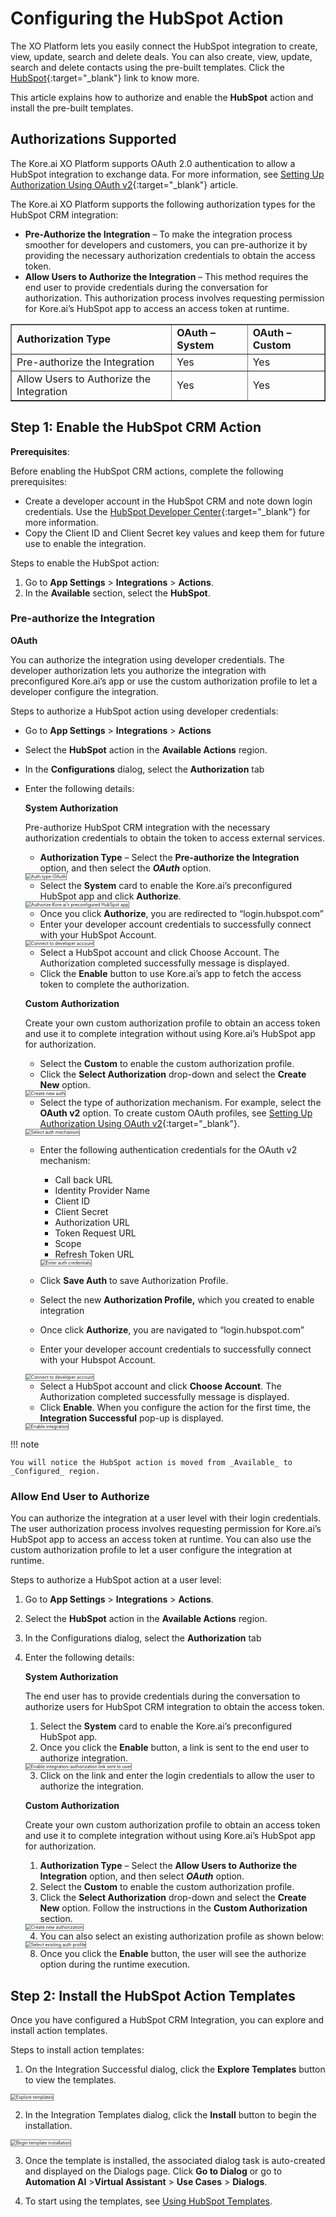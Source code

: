 # Configuring the HubSpot Action

The XO Platform lets you easily connect the HubSpot integration to create, view, update, search and delete deals. You can also create, view, update, search and delete contacts using the pre-built templates. Click the [HubSpot](https://www.hubspot.com/?__hstc=59894770.e90bc57a4e2025da994552ad13bbab05.1699003492940.1700224472376.1700227712599.57&__hssc=59894770.6.1700227712599&__hsfp=4271746649){:target="_blank"} link to know more. 

This article explains how to authorize and enable the **HubSpot** action and install the pre-built templates.


## Authorizations Supported

The Kore.ai XO Platform supports OAuth 2.0 authentication to allow a HubSpot integration to exchange data. For more information, see [Setting Up Authorization Using OAuth v2](../../../../dev-tools/bot-authorization/setting-up-authorization-using-oauth-v2/){:target="_blank"} article. 

The Kore.ai XO Platform supports the following authorization types for the HubSpot CRM integration:

* **Pre-Authorize the Integration** – To make the integration process smoother for developers and customers, you can pre-authorize it by providing the necessary authorization credentials to obtain the access token. 
* **Allow Users to Authorize the Integration** – This method requires the end user to provide credentials during the conversation for authorization. This authorization process involves requesting permission for Kore.ai’s HubSpot app to access an access token at runtime.

<table border="1">
  <tr>
   <td>
<strong>Authorization Type</strong>
   </td>
   <td><strong>OAuth – System</strong>
   </td>
   <td><strong>OAuth – Custom</strong>
   </td>
  </tr>
  <tr>
   <td>Pre-authorize the Integration
   </td>
   <td>Yes
   </td>
   <td>Yes
   </td>
  </tr>
  <tr>
   <td>Allow Users to Authorize the Integration
   </td>
   <td>Yes
   </td>
   <td>Yes
   </td>
  </tr>
</table>



## Step 1: Enable the HubSpot CRM Action 

**Prerequisites**:

Before enabling the HubSpot CRM actions, complete the following prerequisites:

* Create a developer account in the HubSpot CRM and note down login credentials. Use the [HubSpot Developer Center](https://developers.hubspot.com/docs/api/creating-an-app?__hstc=59894770.e90bc57a4e2025da994552ad13bbab05.1699003492940.1700224472376.1700227712599.57&__hssc=59894770.6.1700227712599&__hsfp=4271746649){:target="_blank"} for more information.
* Copy the Client ID and Client Secret key values and keep them for future use to enable the integration.

Steps to enable the HubSpot action:

1. Go to **App Settings** > **Integrations** > **Actions**.
2. In the **Available** section, select the **HubSpot**.  


### Pre-authorize the Integration

**OAuth**

You can authorize the integration using developer credentials. The developer authorization lets you authorize the integration with preconfigured Kore.ai’s app or use the custom authorization profile to let a developer configure the integration. 

Steps to authorize a HubSpot action using developer credentials:

* Go to **App Settings** > **Integrations** > **Actions**
* Select the **HubSpot** action in the **Available Actions** region.
* In the **Configurations** dialog, select the **Authorization** tab 
* Enter the following details:

    **System Authorization**  
      
    Pre-authorize HubSpot CRM integration with the necessary authorization credentials to obtain the token to access external services.

    * **Authorization Type** – Select the **Pre-authorize the Integration** option, and then select the **_OAuth_** option.  
    <img src="../images/hubspot-integration-img2.png" alt="Auth type-OAuth" title="Auth type-OAuth" style="border: 1px solid gray;zoom:50%;"/>

    * Select the **System** card to enable the Kore.ai’s preconfigured HubSpot app and click **Authorize**.  
    <img src="../images/hubspot-integration-img3.png" alt="Authorize Kore.ai’s preconfigured HubSpot app" title="Authorize Kore.ai’s preconfigured HubSpot app" style="border: 1px solid gray;zoom:50%;"/>

    * Once you click **Authorize**, you are redirected to “login.hubspot.com”
    * Enter your developer account credentials to successfully connect with your HubSpot Account.  
    <img src="../images/hubspot-integration-img4-img8.png" alt="Connect to developer account" title="Connect to developer account" style="border: 1px solid gray;zoom:50%;"/>

    * Select a HubSpot account and click Choose Account. The Authorization completed successfully message is displayed.
    * Click the **Enable** button to use Kore.ai’s app to fetch the access token to complete the authorization.

    **Custom Authorization**

    Create your own custom authorization profile to obtain an access token and use it to complete integration without using Kore.ai’s HubSpot app for authorization.

    * Select the **Custom** to enable the custom authorization profile.
    * Click the **Select Authorization** drop-down and select the **Create New** option.  
    <img src="../images/hubspot-integration-img5.png" alt="Create new auth" title="Create new auth" style="border: 1px solid gray;zoom:50%;"/>

    * Select the type of authorization mechanism. For example, select the **OAuth v2** option. To create custom OAuth profiles, see [Setting Up Authorization Using OAuth v2](../../../../dev-tools/bot-authorization/setting-up-authorization-using-oauth-v2){:target="_blank"}.  
    <img src="../images/hubspot-integration-img6.png" alt="Select auth mechanism" title="Select auth mechanism" style="border: 1px solid gray;zoom:50%;"/>

    * Enter the following authentication credentials for the OAuth v2 mechanism:
        * Call back URL
        * Identity Provider Name
        * Client ID
        * Client Secret
        * Authorization URL
        * Token Request URL
        * Scope
        * Refresh Token URL

        <img src="../images/hubspot-integration-img7.png" alt="Enter auth credentials" title="Enter auth credentials" style="border: 1px solid gray;zoom:50%;"/>

    * Click **Save Auth** to save Authorization Profile.
    * Select the new **Authorization Profile,** which you created to enable integration
    * Once click **Authorize**, you are navigated to “login.hubspot.com”
    * Enter your developer account credentials to successfully connect with your Hubspot Account.  
    <img src="../images/hubspot-integration-img4-img8.png" alt="Connect to developer account" title="Connect to developer account" style="border: 1px solid gray;zoom:50%;"/>  

    * Select a HubSpot account and click **Choose Account**. The Authorization completed successfully message is displayed.
    * Click **Enable**. When you configure the action for the first time, the **Integration Successful**  pop-up is displayed.  
    <img src="../images/hubspot-integration-img9.png" alt="Enable integration" title="Enable integration" style="border: 1px solid gray;zoom:50%;"/>

!!! note

    You will notice the HubSpot action is moved from _Available_ to _Configured_ region.


### Allow End User to Authorize

You can authorize the integration at a user level with their login credentials. The user authorization process involves requesting permission for Kore.ai’s HubSpot app to access an access token at runtime. You can also use the custom authorization profile to let a user configure the integration at runtime. 

Steps to authorize a HubSpot action at a user level:



1. Go to **App Settings** > **Integrations** > **Actions**.
2. Select the **HubSpot** action in the **Available Actions** region.
3. In the Configurations dialog, select the **Authorization** tab 
4. Enter the following details: 

    **System Authorization**

    The end user has to provide credentials during the conversation to authorize users for HubSpot CRM integration to obtain the access token.
    
    1. Select the **System** card to enable the Kore.ai’s preconfigured HubSpot app.
    2. Once you click the **Enable** button, a link is sent to the end user to authorize integration.  
    <img src="../images/hubspot-integration-img10.png" alt="Enable integration-authorization link sent to user" title="Enable integration-authorization link sent to user" style="border: 1px solid gray;zoom:50%;"/>

    3. Click on the link and enter the login credentials to allow the user to authorize the integration.

    **Custom Authorization**

    Create your own custom authorization profile to obtain an access token and use it to complete integration without using Kore.ai’s HubSpot app for authorization.

    1. **Authorization Type** – Select the **Allow Users to Authorize the Integration** option, and then select **_OAuth_** option.
    2. Select the **Custom** to enable the custom authorization profile.
    3. Click the **Select Authorization** drop-down and select the **Create New** option. Follow the instructions in the **Custom Authorization** section.  
    <img src="../images/hubspot-integration-img11.png" alt="Create new authorization" title="Create new authorization" style="border: 1px solid gray;zoom:50%;"/>

    4. You can also select an existing authorization profile as shown below:  
    <img src="../images/hubspot-integration-img12.png" alt="Select existing auth profile" title="Select existing auth profile" style="border: 1px solid gray;zoom:50%;"/>

    8. Once you click the **Enable** button, the user will see the authorize option during the runtime execution.


## Step 2: Install the HubSpot Action Templates

Once you have configured a HubSpot CRM Integration, you can explore and install action templates.

Steps to install action templates:

1. On the Integration Successful dialog, click the **Explore Templates** button to view the templates.  
<img src="../images/hubspot-integration-img9.png" alt="Explore templates" title="Explore templates" style="border: 1px solid gray;zoom:50%;"/>

2. In the Integration Templates dialog, click the **Install** button to begin the installation.  
<img src="../images/hubspot-integration-img14.png" alt="Begin template installation" title="Begin template installation" style="border: 1px solid gray;zoom:50%;"/>

3. Once the template is installed, the associated dialog task is auto-created and displayed on the Dialogs page.  Click **Go to Dialog** or go to **Automation AI** >**Virtual Assistant** > **Use Cases** > **Dialogs**.

4. To start using the templates, see [Using HubSpot Templates](using-the-hubspot-action-templates.md).  



